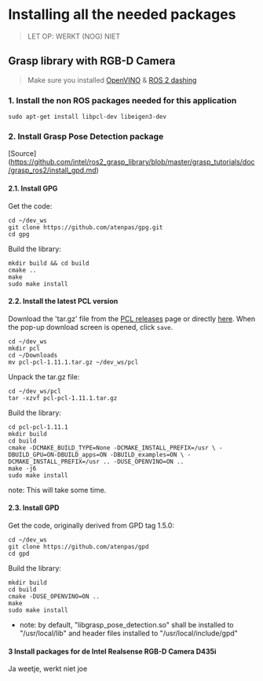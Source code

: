 # Installing all the needed packages
> LET OP: WERKT (NOG) NIET
## Grasp library with RGB-D Camera
>Make sure you installed [OpenVINO](https://github.com/mattijsk14/BinPicking/blob/main/Installation/2%20-%20Install%20OpenVINO.md) & [ROS 2 dashing](https://github.com/mattijsk14/BinPicking/blob/main/Installation/1%20-%20Install%20ROS%202.md)

### 1. Install the non ROS packages needed for this application
```
sudo apt-get install libpcl-dev libeigen3-dev
```

### 2. Install Grasp Pose Detection package 
[Source] (https://github.com/intel/ros2_grasp_library/blob/master/grasp_tutorials/doc/grasp_ros2/install_gpd.md)


#### 2.1. Install GPG
Get the code:
```
cd ~/dev_ws
git clone https://github.com/atenpas/gpg.git
cd gpg
```
Build the library:
```
mkdir build && cd build
cmake ..
make
sudo make install
```
#### 2.2. Install the latest PCL version
Download the 'tar.gz' file from the [PCL releases](https://github.com/PointCloudLibrary/pcl/releases) page or directly [here](https://github.com/PointCloudLibrary/pcl/archive/refs/tags/pcl-1.11.1.tar.gz). When the pop-up download screen is opened, click `save`.
```
cd ~/dev_ws
mkdir pcl
cd ~/Downloads
mv pcl-pcl-1.11.1.tar.gz ~/dev_ws/pcl
```
Unpack the tar.gz file:
```
cd ~/dev_ws/pcl
tar -xzvf pcl-pcl-1.11.1.tar.gz
```
Build the library:
```
cd pcl-pcl-1.11.1
mkdir build
cd build
cmake -DCMAKE_BUILD_TYPE=None -DCMAKE_INSTALL_PREFIX=/usr \ -DBUILD_GPU=ON-DBUILD_apps=ON -DBUILD_examples=ON \ -DCMAKE_INSTALL_PREFIX=/usr .. -DUSE_OPENVINO=ON ..
make -j6
sudo make install
```
note: This will take some time.

#### 2.3. Install GPD
Get the code, originally derived from GPD tag 1.5.0:
```
cd ~/dev_ws
git clone https://github.com/atenpas/gpd
cd gpd
```
Build the library:
```
mkdir build
cd build
cmake -DUSE_OPENVINO=ON ..
make
sudo make install
```

- note: by default, "libgrasp_pose_detection.so" shall be installed to "/usr/local/lib" and header files installed to "/usr/local/include/gpd"

#### 3 Install packages for de Intel Realsense RGB-D Camera D435i
Ja weetje, werkt niet joe
